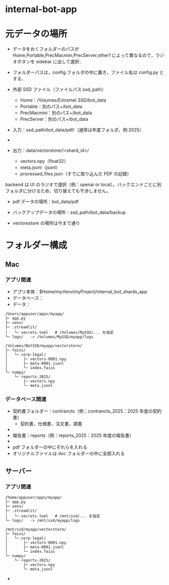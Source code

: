 # internal-bot-app

# 元データの場所

- データをおくフォルダーのパスが Home,Portable,PrecMacmini,PrecServer,other1 によって異なるので，ラジオボタンを sidebar に出して選択．
- フォルダーパスは，config フォルダの中に置き，ファイル名は config.py とする．

- 外部 SSD ファイル（ファイルパス:ssd_path）

  - Home：/Volumes/Extreme\ SSD/bot_data
  - Portable：別のパス+/bot_data
  - PrecMacmini：別のパス+/bot_data
  - PrecServer：別のパス+/bot_data

- 入力：ssd_path/bot_data/pdf/<shard id>（通常は年度フォルダ，例:2025）
-
- 出力：data/vectorstore/<backend>/<shard_id>/
  - vectors.npy（float32）
  - meta.jsonl（jsonl）
  - processed_files.json（すでに取り込んだ PDF の記録）

backend は UI のラジオで選択（例：openai or local）。バックエンドごとに別フォルダに分けるため、切り替えても干渉しません。

- pdf データの場所：bot_data/pdf

- バックアップデータの場所：ssd_path/bot_data/backup
- vectorestore の場所は今まで通り

# フォルダー構成

## Mac

### アプリ関連

- アプリ本体：$Home/myVenv/myProject/internal_bot_shards_app
- データベース：
- データ：

```
/Users/appuser/apps/myapp/
├─ app.py
├─ venv/
├─ .streamlit/
│   └─ secrets.toml   # /Volumes/MySSD/... を指定
└─ logs/   -> /Volumes/MySSD/myapp/logs

/Volumes/BotSSD/myapp/vectorstore/
├─ faiss/
│   └─ corp-legal/
│       ├─ vectors-0001.npy
│       ├─ meta-0001.jsonl
│       └─ index.faiss
└─ numpy/
    └─ reports-2025/
        ├─ vectors.npy
        └─ meta.jsonl

```

### データベース関連

- 契約書フォルダー：contrancts（例：contrancts_2025：2025 年度の契約書）
  - 契約書，仕様書，注文書，請書
-
- 報告書：reports（例：reports_2025：2025 年度の報告書）
-
- pdf フォルダーの中にそれらを入れる
- オリジナルファイルは doc フォルダーの中に全部入れる

## サーバー

### アプリ関連

```
/home/appuser/apps/myapp/
├─ app.py
├─ venv/
├─ .streamlit/
│   └─ secrets.toml   # /mnt/ssd/... を指定
└─ logs/   -> /mnt/ssd/myapp/logs

/mnt/ssd/myapp/vectorstore/
├─ faiss/
│   └─ corp-legal/
│       ├─ vectors-0001.npy
│       ├─ meta-0001.jsonl
│       └─ index.faiss
└─ numpy/
    └─ reports-2025/
        ├─ vectors.npy
        └─ meta.jsonl

```

-
